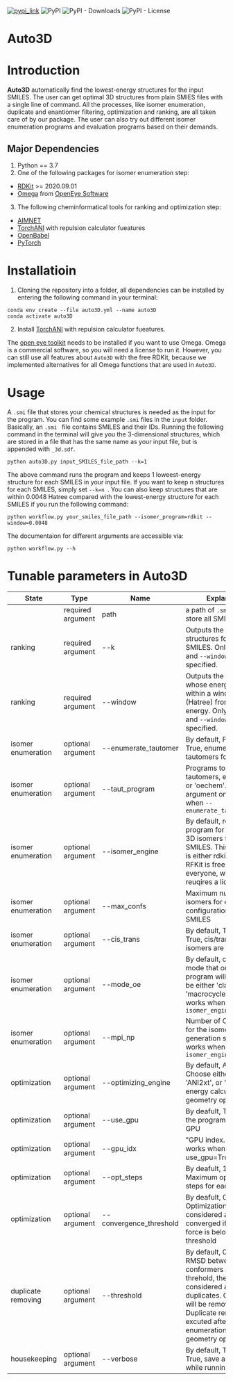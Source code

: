 <a href="https://pypi.org/project/Auto3D/" target="_blank"><img src="https://img.shields.io/badge/pypi-url-informational" alt="pypi_link"></a>
![PyPI](https://img.shields.io/pypi/v/Auto3D)
![PyPI - Downloads](https://img.shields.io/pypi/dm/Auto3D)
![PyPI - License](https://img.shields.io/pypi/l/Auto3D)
# **Auto3D**

# Introduction
**Auto3D** automatically find the lowest-energy structures for the input SMILES. The user can get optimal 3D structures from plain SMIES files with a single line of command. All the processes, like isomer enumeration, duplicate and enantiomer filtering, optimization and ranking, are all taken care of by our package. The user can also try out different isomer enumeration programs and evaluation programs based on their demands.

## Major Dependencies
1. Python == 3.7
2. One of the following packages for isomer enumeration step:
- [RDKit](https://www.rdkit.org/docs/Install.html) >= 2020.09.01
- [Omega](https://anaconda.org/openeye/openeye-toolkits) from [OpenEye Software](https://www.eyesopen.com/omega)
3. The following cheminformatical tools for ranking and optimization step:
- [AIMNET](https://github.com/aiqm/aimnet)
- [TorchANI](https://github.com/roitberg-group/torchani_sandbox/tree/repulsion_calculator) with repulsion calculator fueatures
- [OpenBabel](https://open-babel.readthedocs.io/en/latest/index.html)
- [PyTorch](https://pytorch.org/get-started/locally/)

# Installatioin
1. Cloning the repository into a folder, all dependencies can be installed by entering the following command in your terminal:
```{bash}
conda env create --file auto3D.yml --name auto3D
conda activate auto3D
```
2. Install [TorchANI](https://github.com/roitberg-group/torchani_sandbox/tree/repulsion_calculator) with repulsion calculator fueatures.


The [open eye toolkit](https://anaconda.org/openeye/openeye-toolkits) needs to be installed if you want to use Omega. Omega is a commercial software, so you will need a license to run it. However, you can still use all features about `Auto3D` with the free RDKit, because we implemented alternatives for all Omega functions that are used in `Auto3D`.

# Usage
A `.smi` file that stores your chemical structures is needed as the input for the program. You can find some example `.smi` files in the `input` folder. Basically, an `.smi ` file contains SMILES and their IDs.  Running the following command in the terminal will give you the 3-dimensional structures, which are stored in a file that has the same name as your input file, but is appended with `_3d.sdf`.
```{bash}
python auto3D.py input_SMILES_file_path --k=1
```
The above command runs the program and keeps 1 loweest-energy structure for each SMILES in your input file. If you want to keep n structures for each SMILES, simply set `--k=n `. You can also keep structures that are within 0.0048 Hatree compared with the lowest-energy structure for each SMILES if you run the following command:
```{bash}
python workflow.py your_smiles_file_path --isomer_program=rdkit --window=0.0048
```

The documentaion for different arguments are accessible via:
```{bash}
python workflow.py --h
```

# Tunable parameters in Auto3D

|State|Type|Name|Explanation|
|---|---|---|---|
|       |required argument|path   |a path of `.smi` file to store all SMILES and IDs|
|ranking|required argument|--k    |Outputs the top-k structures for each SMILES. Only one of `--k` and `--window` need to be specified. |
|ranking|required argument|--window|Outputs the structures whose energies are within a window (Hatree) from the lowest energy. Only one of `--k` and `--window` need to be specified. |
|isomer enumeration|optional argument|--enumerate_tautomer|By default, False. When True, enumerate tautomers for the input|
|isomer enumeration|optional argument|--taut_program|Programs to enumerate tautomers, either 'rdkit' or 'oechem'. This argument only works when `--enumerate_tautomer=True`|
|isomer enumeration|optional argument|--isomer_engine|By default, rdkit. The program for generating 3D isomers for each SMILES. This parameter is either rdkit or omega. RFKit is free for everyone, while Omega reuqires a license.))|
|isomer enumeration|optional argument|--max_confs|Maximum number of isomers for each configuration of the SMILES|
|isomer enumeration|optional argument|--cis_trans|By default, True. When True, cis/trans and r/s isomers are enumerated|
|isomer enumeration|optional argument|--mode_oe|By default, classic. "The mode that omega program will take. It can be either 'classic' or 'macrocycle'. Only works when `--isomer_engine=omega`|
|isomer enumeration|optional argument|--mpi_np|Number of CPU cores for the isomer generation step. Only works when `--isomer_engine=omega`|
|optimization|optional argument|--optimizing_engine|By default, AIMNET. Choose either 'ANI2x', 'ANI2xt', or 'AIMNET' for energy calculation and geometry optimization.|
|optimization|optional argument|--use_gpu|By deafult, True. If True, the program will use GPU|
|optimization|optional argument|--gpu_idx|"GPU index. It only works when --use_gpu=True|
|optimization|optional argument|--opt_steps|By deafult, 10000. Maximum optimization steps for each structure|
|optimization|optional argument|--convergence_threshold|By deafult, 0.003. Optimization is considered as converged if maximum force is below this threshold|
|duplicate removing|optional argument|--threshold|By default, 0.3. If the RMSD between two conformers are within threhold, they are considered as duplicates. One of them will be removed. Duplicate removing are excuted after conformer enumeration and geometry optimization|
|  housekeeping     |optional argument| --verbose |By default, True. When True, save all meta data while running|

